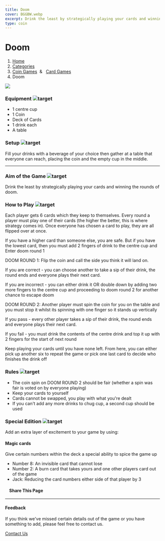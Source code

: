 ```yaml
---
title: Doom
cover: BGGBW.webp
excerpt: Drink the least by strategically playing your cards and winning the rounds of doom.
type: coin
---
```


# Doom

1.  [Home](/)
2.  [Categories](GameCategories)
3.  [Coin Games](GameCategories/CoinGames)  &   [Card Games](GameCategories/CardGames)
4.  Doom

![](images/doom.webp)

### Equipment ![target](images/liquor.webp)

-   1 centre cup
-   1 Coin
-   Deck of Cards
-   1 drink each
-   A table

### Setup ![target](images/settings.webp)

Fill your drinks with a beverage of your choice then gather at a table that everyone can reach, placing the coin and the empty cup in the middle.

* * *

### Aim of the Game ![target](images/target.webp)

Drink the least by strategically playing your cards and winning the rounds of doom.

### How to Play ![target](images/question.webp)

Each player gets 6 cards which they keep to themselves. Every round a player must play one of their cards (the higher the better, this is where strategy comes in). Once everyone has chosen a card to play, they are all flipped over at once.

If you have a higher card than someone else, you are safe. But if you have the lowest card, then you must add 2 fingers of drink to the centre cup and Enter doom round 1

DOOM ROUND 1: Flip the coin and call the side you think it will land on.

If you are correct - you can choose another to take a sip of their drink, the round ends and everyone plays their next card.

If you are incorrect - you can either drink it OR double down by adding two more fingers to the centre cup and proceeding to doom round 2 for another chance to escape doom

DOOM ROUND 2: Another player must spin the coin for you on the table and you must stop it whilst its spinning with one finger so it stands up vertically

If you pass - every other player takes a sip of their drink, the round ends and everyone plays their next card.

If you fail - you must drink the contents of the centre drink and top it up with 2 fingers for the start of next round

Keep playing your cards until you have none left. From here, you can either pick up another six to repeat the game or pick one last card to decide who finishes the drink off

### Rules ![target](images/rules.webp)

-   The coin spin on DOOM ROUND 2 should be fair (whether a spin was fair is voted on by everyone playing)
-   Keep your cards to yourself
-   Cards cannot be swapped, you play with what you're dealt
-   If you can't add any more drinks to chug cup, a second cup should be used

### Special Edition ![target](images/special.webp)

Add an extra layer of excitement to your game by using:

#### **Magic cards**

Give certain numbers within the deck a special ability to spice the game up

-   Number 8: An invisible card that cannot lose
-   Number 2: A burn card that takes yours and one other players card out of the game
-   Jack: Reducing the card numbers either side of that player by 3

####     Share This Page

[](https://www.facebook.com/sharer/sharer.php?u=beergogglegames.co.uk/GameCategories/CoinGames/doom)[](https://www.instagram.com/direct/new/)[](https://twitter.com/intent/tweet?url=beergogglegames.co.uk/GameCategories/CoinGames/doom)

* * *

#### Feedback

If you think we've missed certain details out of the game or you have something to add, please feel free to contact us.

  
  
  
[Contact Us](contact)
